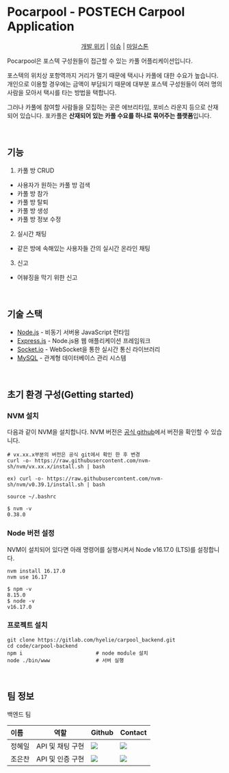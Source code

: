 # Pocarpool - POSTECH Carpool Application

<p align="center">
<a href="https://gitlab.com/hyelie/carpool_backend/-/wikis/home">개발 위키</a> 
| 
<a href="https://gitlab.com/hyelie/carpool_backend/-/issues">이슈</a> 
| 
<a href="https://gitlab.com/hyelie/carpool_backend/-/milestones">마일스톤</a> 
</p>

Pocarpool은 포스텍 구성원들이 접근할 수 있는 카풀 어플리케이션입니다.

포스텍의 위치상 포항역까지 거리가 멀기 때문에 택시나 카풀에 대한 수요가 높습니다. 개인으로 이용할 경우에는 금액이 부담되기 때문에 대부분 포스텍 구성원들이 여러 명의 사람을 모아서 택시를 타는 방법을 택합니다. 

그러나 카풀에 참여할 사람들을 모집하는 곳은 에브리타임, 포비스 라운지 등으로 산재되어 있습니다. 포카풀은 **산재되어 있는 카풀 수요를 하나로 묶어주는 플랫폼**입니다. 

<br>

## 기능
1. 카풀 방 CRUD
 - 사용자가 원하는 카풀 방 검색
 - 카풀 방 참가
 - 카풀 방 탈퇴
 - 카풀 방 생성
 - 카풀 방 정보 수정
2. 실시간 채팅
 - 같은 방에 속해있는 사용자들 간의 실시간 온라인 채팅
3. 신고
 - 어뷰징을 막기 위한 신고

 <br>

## 기술 스택
- [Node.js](https://nodejs.org/ko/) - 비동기 서버용 JavaScript 런타임
- [Express.js](https://expressjs.com/) - Node.js용 웹 애플리케이션 프레임워크
- [Socket.io](https://socket.io/) - WebSocket을 통한 실시간 통신 라이브러리
- [MySQL](https://www.mysql.com/) - 관계형 데이터베이스 관리 시스템

<br>

## 초기 환경 구성(Getting started)
### NVM 설치
다음과 같이 NVM을 설치합니다. NVM 버전은 [공식 github]((https://github.com/nvm-sh/nvm/#install--update-script))에서 버전을 확인할 수 있습니다.

```
# vx.xx.x부분의 버전은 공식 git에서 확인 한 후 변경
curl -o- https://raw.githubusercontent.com/nvm-sh/nvm/vx.xx.x/install.sh | bash

ex) curl -o- https://raw.githubusercontent.com/nvm-sh/nvm/v0.39.1/install.sh | bash

source ~/.bashrc

$ nvm -v
0.38.0
```

### Node 버전 설정
NVM이 설치되어 있다면 아래 명령어를 실행시켜서 Node v16.17.0 (LTS)를 설정합니다.
```
nvm install 16.17.0
nvm use 16.17

$ npm -v
8.15.0
$ node -v
v16.17.0
```

### 프로젝트 설치
```
git clone https://gitlab.com/hyelie/carpool_backend.git
cd code/carpool-backend
npm i                        # node module 설치
node ./bin/www               # 서버 실행
```

<br>

## 팀 정보
백엔드 팀

|이름|역할|Github|Contact|
|:---|----|----|----|
|정혜일|API 및 채팅 구현|<a href="https://github.com/hyelie"><img src="http://img.shields.io/badge/hyelie-green?style=social&logo=github"/></a>|<a href="mailto:hyelie@postech.ac.kr"><img src="https://img.shields.io/badge/hyelie@postech.ac.kr-green?logo=microsoft-outlook&style=social"/></a>|
|조은찬|API 및 인증 구현|<a href="https://github.com/Chipmunk-g4"><img src="http://img.shields.io/badge/Chipmunk_g4-green?style=social&logo=github"/></a>|<a href="mailto:eunchan9029@postech.ac.kr"><img src="https://img.shields.io/badge/eunchan9029@postech.ac.kr-green?logo=microsoft-outlook&style=social"/></a>|